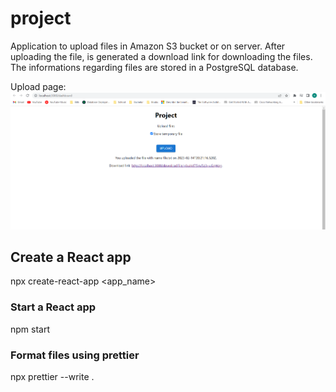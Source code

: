# project
Application to upload files in Amazon S3 bucket or on server. After uploading the file, is generated a download link for downloading the files. The informations regarding files are stored in a PostgreSQL database.

Upload page:
![image](/images/dashboard.png?raw=true)

## Create a React app
npx create-react-app <app_name>

### Start a React app
npm start

### Format files using prettier
npx prettier --write .
